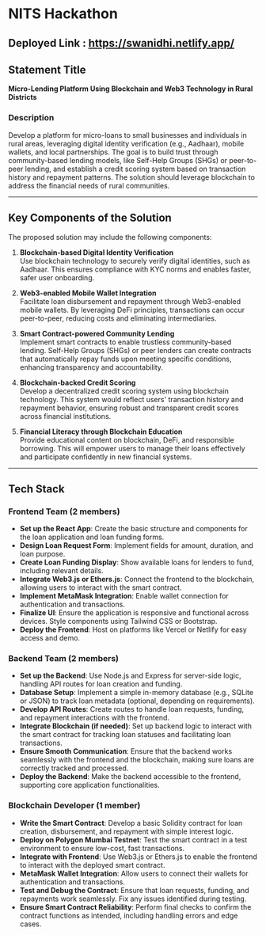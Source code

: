
# NITS Hackathon
## Deployed Link : https://swanidhi.netlify.app/
## Statement Title
**Micro-Lending Platform Using Blockchain and Web3 Technology in Rural Districts**

### Description
Develop a platform for micro-loans to small businesses and individuals in rural areas, leveraging digital identity verification (e.g., Aadhaar), mobile wallets, and local partnerships. The goal is to build trust through community-based lending models, like Self-Help Groups (SHGs) or peer-to-peer lending, and establish a credit scoring system based on transaction history and repayment patterns. The solution should leverage blockchain to address the financial needs of rural communities.

---

## Key Components of the Solution
The proposed solution may include the following components:

1. **Blockchain-based Digital Identity Verification**  
   Use blockchain technology to securely verify digital identities, such as Aadhaar. This ensures compliance with KYC norms and enables faster, safer user onboarding.

2. **Web3-enabled Mobile Wallet Integration**  
   Facilitate loan disbursement and repayment through Web3-enabled mobile wallets. By leveraging DeFi principles, transactions can occur peer-to-peer, reducing costs and eliminating intermediaries.

3. **Smart Contract-powered Community Lending**  
   Implement smart contracts to enable trustless community-based lending. Self-Help Groups (SHGs) or peer lenders can create contracts that automatically repay funds upon meeting specific conditions, enhancing transparency and accountability.

4. **Blockchain-backed Credit Scoring**  
   Develop a decentralized credit scoring system using blockchain technology. This system would reflect users' transaction history and repayment behavior, ensuring robust and transparent credit scores across financial institutions.

5. **Financial Literacy through Blockchain Education**  
   Provide educational content on blockchain, DeFi, and responsible borrowing. This will empower users to manage their loans effectively and participate confidently in new financial systems.

---

## Tech Stack

### Frontend Team (2 members)
- **Set up the React App**: Create the basic structure and components for the loan application and loan funding forms.
- **Design Loan Request Form**: Implement fields for amount, duration, and loan purpose.
- **Create Loan Funding Display**: Show available loans for lenders to fund, including relevant details.
- **Integrate Web3.js or Ethers.js**: Connect the frontend to the blockchain, allowing users to interact with the smart contract.
- **Implement MetaMask Integration**: Enable wallet connection for authentication and transactions.
- **Finalize UI**: Ensure the application is responsive and functional across devices. Style components using Tailwind CSS or Bootstrap.
- **Deploy the Frontend**: Host on platforms like Vercel or Netlify for easy access and demo.

### Backend Team (2 members)
- **Set up the Backend**: Use Node.js and Express for server-side logic, handling API routes for loan creation and funding.
- **Database Setup**: Implement a simple in-memory database (e.g., SQLite or JSON) to track loan metadata (optional, depending on requirements).
- **Develop API Routes**: Create routes to handle loan requests, funding, and repayment interactions with the frontend.
- **Integrate Blockchain (if needed)**: Set up backend logic to interact with the smart contract for tracking loan statuses and facilitating loan transactions.
- **Ensure Smooth Communication**: Ensure that the backend works seamlessly with the frontend and the blockchain, making sure loans are correctly tracked and processed.
- **Deploy the Backend**: Make the backend accessible to the frontend, supporting core application functionalities.

### Blockchain Developer (1 member)
- **Write the Smart Contract**: Develop a basic Solidity contract for loan creation, disbursement, and repayment with simple interest logic.
- **Deploy on Polygon Mumbai Testnet**: Test the smart contract in a test environment to ensure low-cost, fast transactions.
- **Integrate with Frontend**: Use Web3.js or Ethers.js to enable the frontend to interact with the deployed smart contract.
- **MetaMask Wallet Integration**: Allow users to connect their wallets for authentication and transactions.
- **Test and Debug the Contract**: Ensure that loan requests, funding, and repayments work seamlessly. Fix any issues identified during testing.
- **Ensure Smart Contract Reliability**: Perform final checks to confirm the contract functions as intended, including handling errors and edge cases.
